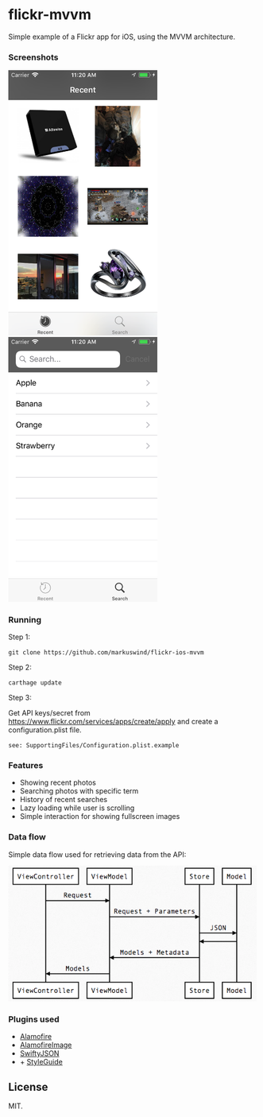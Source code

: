 # flickr-mvvm

Simple example of a Flickr app for iOS, using the MVVM architecture.

### Screenshots

<img src="https://github.com/markuswind/flickr-ios-mvvm/blob/master/images/screenshot1.png?raw=true" width=300px/>&nbsp;&nbsp;&nbsp;&nbsp;&nbsp;&nbsp;&nbsp;&nbsp;&nbsp;&nbsp;<img src="https://github.com/markuswind/flickr-ios-mvvm/blob/master/images/screenshot2.png?raw=true" width=300px/>

### Running


Step 1:
```
git clone https://github.com/markuswind/flickr-ios-mvvm
```

Step 2: 
```
carthage update
```

Step 3:

Get API keys/secret from https://www.flickr.com/services/apps/create/apply and create a configuration.plist file.

```
see: SupportingFiles/Configuration.plist.example
```

### Features

* Showing recent photos
* Searching photos with specific term
* History of recent searches
* Lazy loading while user is scrolling
* Simple interaction for showing fullscreen images

### Data flow

Simple data flow used for retrieving data from the API:

<img src="https://github.com/markuswind/flickr-ios-mvvm/blob/master/images/dataflow.png?raw=true" width=500px/>


### Plugins used


* [Alamofire](https://github.com/alamofire/alamofire)
* [AlamofireImage](https://github.com/alamofire/alamofireimage)
* [SwiftyJSON](https://github.com/SwiftyJSON/SwiftyJSON)
* \+ [StyleGuide](https://github.com/raywenderlich/swift-style-guide)

## License

MIT.
